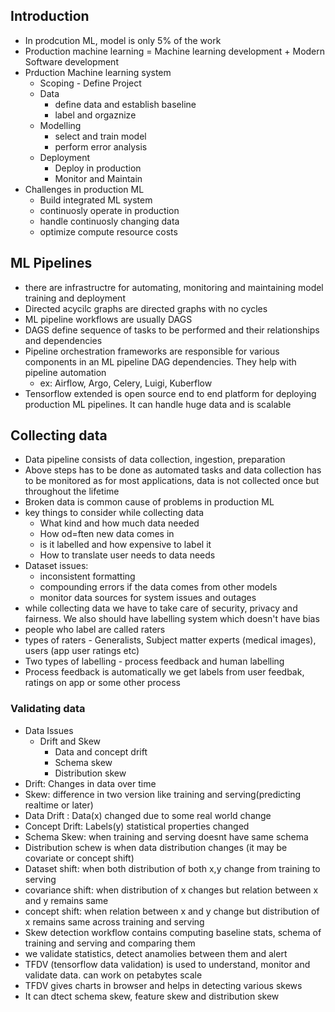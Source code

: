 ## Introduction

* In prodcution ML, model is only 5% of the work
* Production machine learning = Machine learning development + Modern Software development
* Prduction Machine learning system
  * Scoping - Define Project
  * Data
    * define data and establish baseline
    * label and orgaznize
  * Modelling
    * select and train model
    * perform error analysis
  * Deployment
    * Deploy in production
    * Monitor and Maintain
* Challenges in production ML
  * Build integrated ML system
  * continuosly operate in production
  * handle continuosly changing data
  * optimize compute resource costs

## ML Pipelines
* there are infrastructre for automating, monitoring and maintaining model training and deployment
* Directed acycilc graphs are directed graphs with no cycles
* ML pipeline workflows are usually DAGS
* DAGS define sequence of tasks to be performed and their relationships and dependencies
* Pipeline orchestration frameworks are responsible for various components in an ML pipeline DAG dependencies. They help with pipeline automation
  * ex: Airflow, Argo, Celery, Luigi, Kuberflow
* Tensorflow extended is open source end to end platform for deploying production ML pipelines. It can handle huge data and is scalable

## Collecting data
* Data pipeline consists of data collection, ingestion, preparation
* Above steps has to be done as automated tasks and data collection has to be monitored as for most applications, data is not collected once but throughout the lifetime
* Broken data is common cause of problems in production ML
* key things to consider while collecting data
  * What kind and how much data needed
  * How od=ften new data comes in
  * is it labelled and how expensive to label it
  * How to translate user needs to data needs
* Dataset issues:
  * inconsistent formatting
  * compounding errors if the data comes from other models
  * monitor data sources for system issues and outages
* while collecting data we have to take care of security, privacy and fairness. We also should have labelling system which doesn't have bias
* people who label are called raters
* types of raters - Generalists, Subject matter experts (medical images), users (app user ratings etc)
* Two types of labelling - process feedback and human labelling
* Process feedback is automatically we get labels from user feedbak, ratings on app or some other process

### Validating data

* Data Issues
  * Drift and Skew
     * Data and concept drift
     * Schema skew
     * Distribution skew
* Drift: Changes in data over time 
* Skew: difference in two version like training and serving(predicting realtime or later)
* Data Drift : Data(x) changed due to some real world change
* Concept Drift: Labels(y) statistical properties changed
* Schema Skew: when training and serving doesnt have same schema
* Distribution schew is when data distribution changes (it may be covariate or concept shift)
* Dataset shift: when both distribution of both x,y change from training to serving
* covariance shift: when distribution of x changes but relation between x and y remains same
* concept shift: when relation between x and y change but distribution of x remains same across training and serving
* Skew detection workflow contains computing baseline stats, schema  of training and serving and comparing them
* we validate statistics, detect anamolies between them and alert
* TFDV (tensorflow data validation) is used to understand, monitor and validate data. can work on petabytes scale
* TFDV gives charts in browser and helps in detecting various skews
* It can dtect schema skew, feature skew and distribution skew
